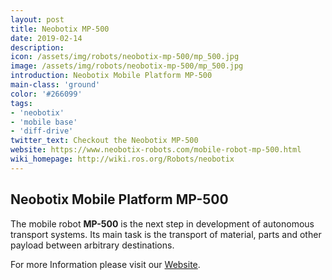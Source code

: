 ```yaml
---
layout: post
title: Neobotix MP-500
date: 2019-02-14
description:
icon: /assets/img/robots/neobotix-mp-500/mp_500.jpg
image: /assets/img/robots/neobotix-mp-500/mp_500.jpg
introduction: Neobotix Mobile Platform MP-500
main-class: 'ground'
color: '#266099'
tags:
- 'neobotix'
- 'mobile base'
- 'diff-drive'
twitter_text: Checkout the Neobotix MP-500
website: https://www.neobotix-robots.com/mobile-robot-mp-500.html
wiki_homepage: http://wiki.ros.org/Robots/neobotix
---
```


## Neobotix Mobile Platform MP-500

The mobile robot **MP-500** is the next step in development of autonomous transport systems. Its main task is the transport of material, parts and other payload between arbitrary destinations.

For more Information please visit our [Website](https://www.neobotix-robots.com/mobile-robot-mp-500.html).
